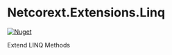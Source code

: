 # Netcorext.Extensions.Linq

[![Nuget](https://img.shields.io/nuget/v/Netcorext.Extensions.Linq)](https://www.nuget.org/packages/Netcorext.Extensions.Linq)

Extend LINQ Methods